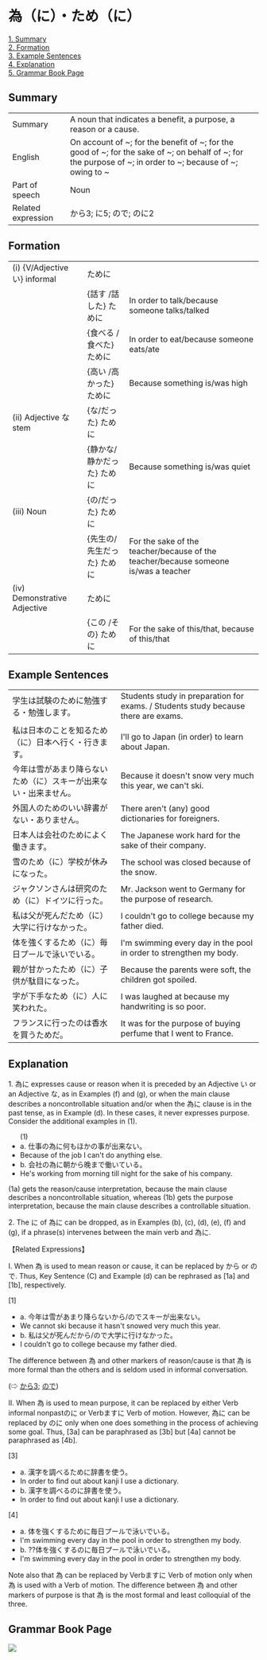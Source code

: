 # 為（に）・ため（に）

[1. Summary](#summary)<br>
[2. Formation](#formation)<br>
[3. Example Sentences](#example-sentences)<br>
[4. Explanation](#explanation)<br>
[5. Grammar Book Page](#grammar-book-page)<br>


## Summary

<table><tr>   <td>Summary</td>   <td>A noun that indicates a benefit, a purpose, a reason or a cause.</td></tr><tr>   <td>English</td>   <td>On account of ~; for the benefit of ~; for the good of ~; for the sake of ~; on behalf of ~; for the purpose of ~; in order to ~; because of ~; owing to ~</td></tr><tr>   <td>Part of speech</td>   <td>Noun</td></tr><tr>   <td>Related expression</td>   <td>から3; に5; ので; のに2</td></tr></table>

## Formation

<table class="table"> <tbody><tr class="tr head"> <td class="td"><span class="numbers">(i)</span> <span> <span class="bold">{V/Adjective い}    informal</span></span></td> <td class="td"><span class="concept">ために</span> </td> <td class="td"><span>&nbsp;</span></td> </tr> <tr class="tr"> <td class="td"><span>&nbsp;</span></td> <td class="td"><span>{話す /話した} <span class="concept">ために</span></span></td> <td class="td"><span>In    order to talk/because someone talks/talked</span></td> </tr> <tr class="tr"> <td class="td"><span>&nbsp;</span></td> <td class="td"><span>{食べる /食べた} <span class="concept">ために</span></span></td> <td class="td"><span>In    order to eat/because someone eats/ate</span></td> </tr> <tr class="tr"> <td class="td"><span>&nbsp;</span></td> <td class="td"><span>{高い /高かった} <span class="concept">ために</span></span></td> <td class="td"><span>Because    something is/was high</span></td> </tr> <tr class="tr head"> <td class="td"><span class="numbers">(ii)</span> <span> <span class="bold">Adjective な stem</span></span></td> <td class="td"><span>{<span class="concept">な</span>/<span class="concept">だった</span>} <span class="concept">ために</span></span></td> <td class="td"><span>&nbsp;</span></td> </tr> <tr class="tr"> <td class="td"><span>&nbsp;</span></td> <td class="td"><span>{静か<span class="concept">な</span>/静か<span class="concept">だった</span>} <span class="concept">ために</span></span></td> <td class="td"><span>Because    something is/was quiet</span></td> </tr> <tr class="tr head"> <td class="td"><span class="numbers">(iii)</span> <span> <span class="bold">Noun</span></span></td> <td class="td"><span>{<span class="concept">の</span>/<span class="concept">だった</span>} <span class="concept">ために</span></span></td> <td class="td"><span>&nbsp;</span></td> </tr> <tr class="tr"> <td class="td"><span>&nbsp;</span></td> <td class="td"><span>{先生<span class="concept">の</span>/先生<span class="concept">だった</span>} <span class="concept">ために</span></span></td> <td class="td"><span>For    the sake of the teacher/because of the teacher/because someone is/was a    teacher</span></td> </tr> <tr class="tr head"> <td class="td"><span class="numbers">(iv)</span> <span> <span class="bold">Demonstrative Adjective</span></span></td> <td class="td"><span class="concept">ために</span> </td> <td class="td"><span>&nbsp;</span></td> </tr> <tr class="tr"> <td class="td"><span>&nbsp;</span></td> <td class="td"><span>{この /その} <span class="concept">ために</span></span></td> <td class="td"><span>For    the sake of this/that, because of this/that</span></td> </tr></tbody></table>

## Example Sentences

<table><tr>   <td>学生は試験のために勉強する・勉強します。</td>   <td>Students study in preparation for exams. / Students study because there are exams.</td></tr><tr>   <td>私は日本のことを知るため（に）日本へ行く・行きます。</td>   <td>I'll go to Japan (in order) to learn about Japan.</td></tr><tr>   <td>今年は雪があまり降らないため（に）スキーが出来ない・出来ません。</td>   <td>Because it doesn't snow very much this year, we can't ski.</td></tr><tr>   <td>外国人のためのいい辞書がない・ありません。</td>   <td>There aren't (any) good dictionaries for foreigners.</td></tr><tr>   <td>日本人は会社のためによく働きます。</td>   <td>The Japanese work hard for the sake of their company.</td></tr><tr>   <td>雪のため（に）学校が休みになった。</td>   <td>The school was closed because of the snow.</td></tr><tr>   <td>ジャクソンさんは研究のため（に）ドイツに行った。</td>   <td>Mr. Jackson went to Germany for the purpose of research.</td></tr><tr>   <td>私は父が死んだため（に）大学に行けなかった。</td>   <td>I couldn't go to college because my father died.</td></tr><tr>   <td>体を強くするため（に）毎日プールで泳いでいる。</td>   <td>I'm swimming every day in the pool in order to strengthen my body.</td></tr><tr>   <td>親が甘かったため（に）子供が駄目になった。</td>   <td>Because the parents were soft, the children got spoiled.</td></tr><tr>   <td>字が下手なため（に）人に笑われた。</td>   <td>I was laughed at because my handwriting is so poor.</td></tr><tr>   <td>フランスに行ったのは香水を買うためだ。</td>   <td>It was for the purpose of buying perfume that I went to France.</td></tr></table>

## Explanation

<p>1. <span class="cloze">為に</span> expresses cause or reason when it is preceded by an Adjective い or an Adjective な, as in Examples (f) and (g), or when the main clause describes a noncontrollable situation and/or when the <span class="cloze">為に</span> clause is in the past tense, as in Example (d). In these cases, it never expresses purpose. Consider the additional examples in (1).</p>  <ul>(1) <li>a. 仕事の<span class="cloze">為に</span>何もほかの事が出来ない。</li> <li>Because of the job I can't do anything else.</li> <div class="divide"></div> <li>b. 会社の<span class="cloze">為に</span>朝から晚まで働いている。</li> <li>He's working from morning till night for the sake of his company.</li> </ul>  <p>(1a) gets the reason/cause interpretation, because the main clause describes a noncontrollable situation, whereas (1b) gets the purpose interpretation, because the main clause describes a controllable situation.</p>  <p>2. The <span class="cloze">に</span> of <span class="cloze">為に</span> can be dropped, as in Examples (b), (c), (d), (e), (f) and (g), if a phrase(s) intervenes between the main verb and <span class="cloze">為に</span>.</p>  <p>【Related Expressions】</p>  <p>I. When <span class="cloze">為</span> is used to mean reason or cause, it can be replaced by から or ので. Thus, Key Sentence (C) and Example (d) can be rephrased as [1a] and [1b], respectively.</p>  <p>[1]</p>  <ul> <li>a. 今年は雪があまり降らないから/のでスキーが出来ない。</li> <li>We cannot ski because it hasn't snowed very much this year.</li> <div class="divide"></div> <li>b. 私は父が死んだから/ので大学に行けなかった。</li> <li>I couldn't go to college because my father died.</li> </ul>  <p>The difference between <span class="cloze">為</span> and other markers of reason/cause is that <span class="cloze">為</span> is more formal than the others and is seldom used in informal conversation.</p>  <p>(⇨ <a href="#㊦ から (3)">から3</a>; <a href="#㊦ ので">ので</a>)</p>  <p>II. When <span class="cloze">為</span> is used to mean purpose, it can be replaced by either Verb informal nonpastのに or Verbますに Verb of motion. However, <span class="cloze">為に</span> can be replaced by のに only when one does something in the process of achieving some goal. Thus, [3a] can be paraphrased as [3b] but [4a] cannot be paraphrased as [4b].</p>  <p>[3]</p>  <ul> <li>a. 漢字を調べるために</span>辞書を使う。</li> <li>In order to find out about kanji I use a dictionary.</li> <div class="divide"></div> <li>b. 漢字を調べるのに辞書を使う。</li> <li>In order to find out about kanji I use a dictionary.</li> </ul>  <p>[4]</p>  <ul> <li>a. 体を強くするために</span>毎日プールで泳いでいる。</li> <li>I'm swimming every day in the pool in order to strengthen my body.</li> <div class="divide"></div> <li>b. ??体を強くするのに毎日プールで泳いでいる。</li> <li>I'm swimming every day in the pool in order to strengthen my body.</li> </ul>  <p>Note also that 為</span> can be replaced by Verbますに Verb of motion only when 為</span> is used with a Verb of motion. The difference between 為</span> and other markers of purpose is that 為</span> is the most formal and least colloquial of the three.</p>

## Grammar Book Page

![](../img/Basic為に.png)

